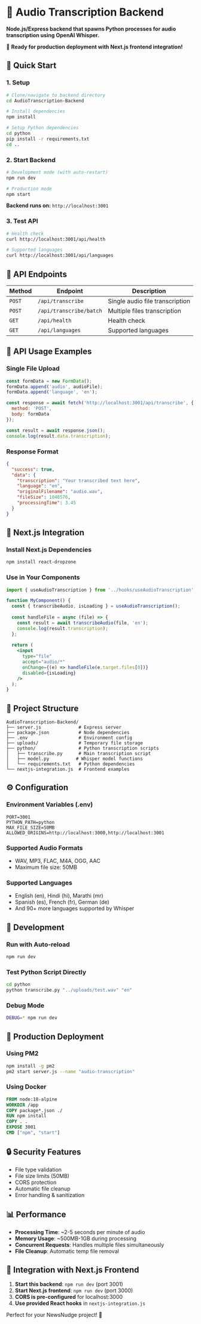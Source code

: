 # 🎵 Audio Transcription Backend

**Node.js/Express backend that spawns Python processes for audio transcription using OpenAI Whisper.**

🚀 **Ready for production deployment with Next.js frontend integration!**

## 🚀 Quick Start

### 1. Setup
```bash
# Clone/navigate to backend directory
cd AudioTranscription-Backend

# Install dependencies
npm install

# Setup Python dependencies
cd python
pip install -r requirements.txt
cd ..
```

### 2. Start Backend
```bash
# Development mode (with auto-restart)
npm run dev

# Production mode
npm start
```

**Backend runs on:** `http://localhost:3001`

### 3. Test API
```bash
# Health check
curl http://localhost:3001/api/health

# Supported languages
curl http://localhost:3001/api/languages
```

## 📡 API Endpoints

| Method | Endpoint | Description |
|--------|----------|-------------|
| `POST` | `/api/transcribe` | Single audio file transcription |
| `POST` | `/api/transcribe/batch` | Multiple files transcription |
| `GET` | `/api/health` | Health check |
| `GET` | `/api/languages` | Supported languages |

## 📝 API Usage Examples

### Single File Upload
```javascript
const formData = new FormData();
formData.append('audio', audioFile);
formData.append('language', 'en');

const response = await fetch('http://localhost:3001/api/transcribe', {
  method: 'POST',
  body: formData
});

const result = await response.json();
console.log(result.data.transcription);
```

### Response Format
```json
{
  "success": true,
  "data": {
    "transcription": "Your transcribed text here",
    "language": "en",
    "originalFilename": "audio.wav",
    "fileSize": 1048576,
    "processingTime": 3.45
  }
}
```

## 🔗 Next.js Integration

### Install Next.js Dependencies
```bash
npm install react-dropzone
```

### Use in Your Components
```jsx
import { useAudioTranscription } from '../hooks/useAudioTranscription';

function MyComponent() {
  const { transcribeAudio, isLoading } = useAudioTranscription();
  
  const handleFile = async (file) => {
    const result = await transcribeAudio(file, 'en');
    console.log(result.transcription);
  };
  
  return (
    <input 
      type="file" 
      accept="audio/*"
      onChange={(e) => handleFile(e.target.files[0])}
      disabled={isLoading}
    />
  );
}
```

## 📁 Project Structure

```
AudioTranscription-Backend/
├── server.js              # Express server
├── package.json           # Node dependencies
├── .env                   # Environment config
├── uploads/               # Temporary file storage
├── python/                # Python transcription scripts
│   ├── transcribe.py      # Main transcription script
│   ├── model.py          # Whisper model functions
│   └── requirements.txt   # Python dependencies
└── nextjs-integration.js  # Frontend examples
```

## ⚙️ Configuration

### Environment Variables (.env)
```env
PORT=3001
PYTHON_PATH=python
MAX_FILE_SIZE=50MB
ALLOWED_ORIGINS=http://localhost:3000,http://localhost:3001
```

### Supported Audio Formats
- WAV, MP3, FLAC, M4A, OGG, AAC
- Maximum file size: 50MB

### Supported Languages
- English (en), Hindi (hi), Marathi (mr)
- Spanish (es), French (fr), German (de)
- And 90+ more languages supported by Whisper

## 🔧 Development

### Run with Auto-reload
```bash
npm run dev
```

### Test Python Script Directly
```bash
cd python
python transcribe.py "../uploads/test.wav" "en"
```

### Debug Mode
```bash
DEBUG=* npm run dev
```

## 🚀 Production Deployment

### Using PM2
```bash
npm install -g pm2
pm2 start server.js --name "audio-transcription"
```

### Using Docker
```dockerfile
FROM node:18-alpine
WORKDIR /app
COPY package*.json ./
RUN npm install
COPY . .
EXPOSE 3001
CMD ["npm", "start"]
```

## 🔒 Security Features

- File type validation
- File size limits (50MB)
- CORS protection
- Automatic file cleanup
- Error handling & sanitization

## 📊 Performance

- **Processing Time**: ~2-5 seconds per minute of audio
- **Memory Usage**: ~500MB-1GB during processing
- **Concurrent Requests**: Handles multiple files simultaneously
- **File Cleanup**: Automatic temp file removal

## 🤝 Integration with Next.js Frontend

1. **Start this backend**: `npm run dev` (port 3001)
2. **Start Next.js frontend**: `npm run dev` (port 3000)  
3. **CORS is pre-configured** for localhost:3000
4. **Use provided React hooks** in `nextjs-integration.js`

Perfect for your NewsNudge project! 🎯